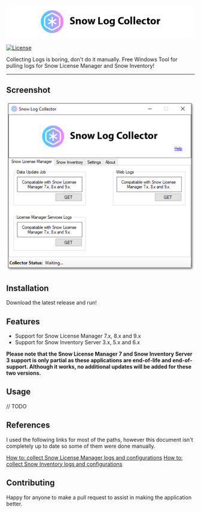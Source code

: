 <a href="http://github.com/goosetuv/snow-log-collector"><img src="/images/slc-logo.png" title="Snow Log Collector" alt="SRD Logo"></a>

[![License](http://img.shields.io/:license-mit-blue.svg?style=flat-square)](http://badges.mit-license.org)

Collecting Logs is boring, don't do it manually. Free Windows Tool for pulling logs for Snow License Manager and Snow Inventory!

---

## Screenshot
<a href="http://github.com/goosetuv/snow-log-collector"><img src="/images/slc_mainscreen.png" title="Snow Log Collector" alt="Snow Log Collector Screenshot"></a>

## Installation

Download the latest release and run!

## Features

- Support for Snow License Manager 7.x, 8.x and 9.x
- Support for Snow Inventory Server 3.x, 5.x and 6.x

**Please note that the Snow License Manager 7 and Snow Inventory Server 3 support is only partial as these applications are end-of-life and end-of-support.  Although it works, no additional updates will be added for these two versions.**


## Usage

// TODO

## References

I used the following links for most of the paths, however this document isn't completely up to date so some of them were done manually.

[How to: collect Snow License Manager logs and configurations](https://community.snowsoftware.com/s/article/HowtocollectSnowLicenseManagerlogsandconfigurations-v2)
[How to: collect Snow Inventory logs and configurations](https://community.snowsoftware.com/s/article/HowtocollectSnowInventorylogsandconfigurations-v2)

## Contributing
Happy for anyone to make a pull request to assist in making the application better.
